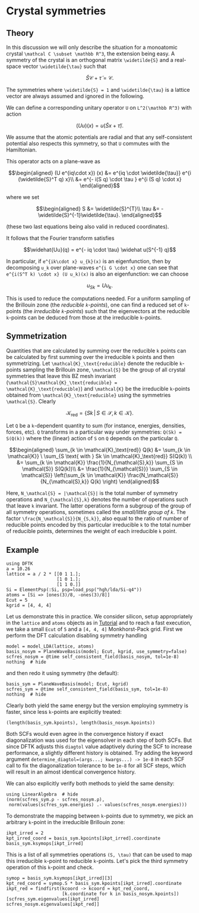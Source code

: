 # Crystal symmetries
## Theory
In this discussion we will only describe the situation for a monoatomic crystal
``\mathcal C \subset \mathbb R^3``, the extension being easy.
A symmetry of the crystal is an orthogonal matrix ``\widetilde{S}``
and a real-space vector ``\widetilde{\tau}`` such that
```math
\widetilde{S} \mathcal{C} + \widetilde{\tau} = \mathcal{C}.
```
The symmetries where ``\widetilde{S} = 1`` and ``\widetilde{\tau}``
is a lattice vector are always assumed and ignored in the following.

We can define a corresponding unitary operator ``U`` on ``L^2(\mathbb R^3)``
with action
```math
 (Uu)(x) = u\left( \widetilde{S} x + \widetilde{\tau} \right).
```
We assume that the atomic potentials are radial and that any self-consistent potential
also respects this symmetry, so that ``U`` commutes with the Hamiltonian.

This operator acts on a plane-wave as
```math
\begin{aligned}
(U e^{iq\cdot x}) (x) &= e^{iq \cdot \widetilde{\tau}} e^{i (\widetilde{S}^T q) x}\\
&= e^{- i(S q) \cdot \tau } e^{i (S q) \cdot x}
\end{aligned}
```
where we set
```math
\begin{aligned}
S &= \widetilde{S}^{T}\\
\tau &= -\widetilde{S}^{-1}\widetilde{\tau}.
\end{aligned}
```
(these two last equations being also valid in reduced coordinates).

It follows that the Fourier transform satisfies
```math
\widehat{Uu}(q) = e^{- iq \cdot \tau} \widehat u(S^{-1} q)
```
In particular, if ``e^{ik\cdot x} u_{k}(x)`` is an eigenfunction, then by decomposing
``u_k`` over plane-waves ``e^{i G \cdot x}`` one can see that
``e^{i(S^T k) \cdot x} (U u_k)(x)`` is also an eigenfunction: we can choose
```math
u_{Sk} = U u_k.
```

This is used to reduce the computations needed. For a uniform sampling of the
Brillouin zone (the *reducible ``k``-points*),
one can find a reduced set of ``k``-points
(the *irreducible ``k``-points*) such that the eigenvectors at the
reducible ``k``-points can be deduced from those at the irreducible ``k``-points.

## Symmetrization
Quantities that are calculated by summing over the reducible ``k`` points can be
calculated by first summing over the irreducible ``k`` points and then symmetrizing.
Let ``\mathcal{K}_\text{reducible}`` denote the reducible ``k``-points
sampling the Brillouin zone,
``\mathcal{S}`` be the group of all crystal symmetries that leave this BZ mesh invariant
(``\mathcal{S}\mathcal{K}_\text{reducible} = \mathcal{K}_\text{reducible}``)
and ``\mathcal{K}`` be the irreducible ``k``-points obtained
from ``\mathcal{K}_\text{reducible}`` using the symmetries ``\mathcal{S}``.
Clearly
```math
\mathcal{K}_\text{red} = \{Sk \, | \, S \in \mathcal{S}, k \in \mathcal{K}\}.
```

Let ``Q`` be a ``k``-dependent quantity to sum (for instance, energies, densities, forces, etc).
``Q`` transforms in a particular way under symmetries: ``Q(Sk) = S(Q(k))`` where the
(linear) action of ``S`` on ``Q`` depends on the particular ``Q``.
```math
\begin{aligned}
\sum_{k \in \mathcal{K}_\text{red}} Q(k)
&= \sum_{k \in \mathcal{K}} \ \sum_{S \text{ with } Sk \in \mathcal{K}_\text{red}} S(Q(k)) \\
&= \sum_{k \in \mathcal{K}} \frac{1}{N_{\mathcal{S},k}} \sum_{S \in \mathcal{S}} S(Q(k))\\
&= \frac{1}{N_{\mathcal{S}}} \sum_{S \in \mathcal{S}}
   \left(\sum_{k \in \mathcal{K}} \frac{N_\mathcal{S}}{N_{\mathcal{S},k}} Q(k) \right)
\end{aligned}
```
Here, ``N_\mathcal{S} = |\mathcal{S}|`` is the total number of symmetry operations and
``N_{\mathcal{S},k}`` denotes the number of operations such that leave ``k`` invariant.
The latter operations form a subgroup of the group of all symmetry operations,
sometimes called the *small/little group of ``k``*.
The factor ``\frac{N_\mathcal{S}}{N_{S,k}}``, also equal to the ratio of number of
reducible points encoded by this particular irreducible ``k`` to the total number of
reducible points, determines the weight of each irreducible ``k`` point.

## Example
```@setup symmetries
using DFTK
a = 10.26
lattice = a / 2 * [[0 1 1.];
                   [1 0 1.];
                   [1 1 0.]]
Si = ElementPsp(:Si, psp=load_psp("hgh/lda/Si-q4"))
atoms = [Si => [ones(3)/8, -ones(3)/8]]
Ecut = 5
kgrid = [4, 4, 4]
```
Let us demonstrate this in practice.
We consider silicon, setup appropriately in the `lattice` and `atoms` objects
as in [Tutorial](@ref) and to reach a fast execution, we take a small `Ecut` of `5`
and a `[4, 4, 4]` Monkhorst-Pack grid.
First we perform the DFT calculation disabling symmetry handling
```@example symmetries
model = model_LDA(lattice, atoms)
basis_nosym = PlaneWaveBasis(model; Ecut, kgrid, use_symmetry=false)
scfres_nosym = @time self_consistent_field(basis_nosym, tol=1e-8)
nothing  # hide
```
and then redo it using symmetry (the default):
```@example symmetries
basis_sym = PlaneWaveBasis(model; Ecut, kgrid)
scfres_sym = @time self_consistent_field(basis_sym, tol=1e-8)
nothing  # hide
```
Clearly both yield the same energy
but the version employing symmetry is faster,
since less ``k``-points are explicitly treated:
```@example symmetries
(length(basis_sym.kpoints), length(basis_nosym.kpoints))
```
Both SCFs would even agree in the convergence history
if exact diagonalization was used for the eigensolver
in each step of both SCFs.
But since DFTK adjusts this `diagtol` value adaptively during the SCF
to increase performance, a slightly different history is obtained.
Try adding the keyword argument
`determine_diagtol=(args...; kwargs...) -> 1e-8`
in each SCF call to fix the diagonalization tolerance to be `1e-8` for all SCF steps,
which will result in an almost identical convergence history.

We can also explicitly verify both methods to yield the same density:
```@example symmetries
using LinearAlgebra  # hide
(norm(scfres_sym.ρ - scfres_nosym.ρ),
 norm(values(scfres_sym.energies) .- values(scfres_nosym.energies)))
```

To demonstrate the mapping between `k`-points due to symmetry,
we pick an arbitrary `k`-point in the irreducible Brillouin zone:
```@example symmetries
ikpt_irred = 2
kpt_irred_coord = basis_sym.kpoints[ikpt_irred].coordinate
basis_sym.ksymops[ikpt_irred]
```
This is a list of all symmetries operations ``(S, \tau)``
that can be used to map this irreducible ``k``-point to reducible ``k``-points.
Let's pick the third symmetry operation of this ``k``-point and check.
```@example symmetries
symop = basis_sym.ksymops[ikpt_irred][3]
kpt_red_coord = symop.S * basis_sym.kpoints[ikpt_irred].coordinate
ikpt_red = findfirst(kcoord -> kcoord ≈ kpt_red_coord,
                     [k.coordinate for k in basis_nosym.kpoints])
[scfres_sym.eigenvalues[ikpt_irred] scfres_nosym.eigenvalues[ikpt_red]]
```
